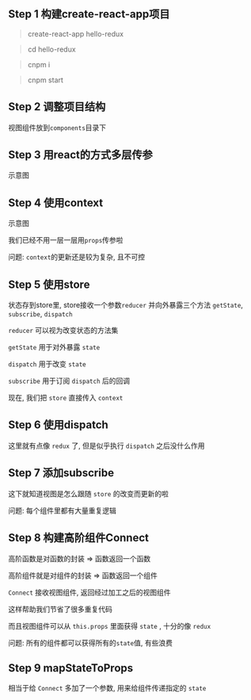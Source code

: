 
## Step 1 构建create-react-app项目

> create-react-app hello-redux

> cd hello-redux

> cnpm i

> cnpm start

## Step 2 调整项目结构

视图组件放到```components```目录下

## Step 3 用react的方式多层传参

示意图 

## Step 4 使用context

示意图

我们已经不用一层一层用```props```传参啦

问题: ```context```的更新还是较为复杂, 且不可控

## Step 5 使用store

状态存到store里, store接收一个参数```reducer``` 并向外暴露三个方法 ```getState```, ```subscribe```, ```dispatch```

```reducer``` 可以视为改变状态的方法集

```getState``` 用于对外暴露 ```state```

```dispatch``` 用于改变 ```state```

```subscribe``` 用于订阅 ```dispatch``` 后的回调

现在, 我们把 ```store``` 直接传入 ```context```

## Step 6 使用dispatch

这里就有点像 ```redux``` 了, 但是似乎执行 ```dispatch``` 之后没什么作用

## Step 7 添加subscribe

这下就知道视图是怎么跟随 ```store``` 的改变而更新的啦

问题: 每个组件里都有大量重复逻辑

## Step 8 构建高阶组件Connect

高阶函数是对函数的封装 => 函数返回一个函数

高阶组件就是对组件的封装 => 函数返回一个组件

```Connect``` 接收视图组件, 返回经过加工之后的视图组件

这样帮助我们节省了很多重复代码

而且视图组件可以从 ```this.props``` 里面获得 ```state``` , 十分的像 ```redux```

问题: 所有的组件都可以获得所有的```state```值, 有些浪费

## Step 9 mapStateToProps

相当于给 ```Connect``` 多加了一个参数, 用来给组件传递指定的 ```state```